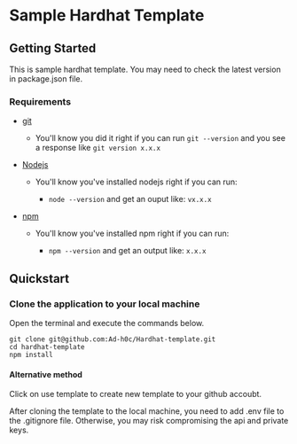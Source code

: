 # Sample Hardhat Template

## Getting Started

This is sample hardhat template. You may need to check the latest version in package.json file.

### Requirements

- [git](https://git-scm.com/book/en/v2/Getting-Started-Installing-Git)

  - You'll know you did it right if you can run `git --version` and you see a response like `git version x.x.x`

- [Nodejs](https://nodejs.org/en/)

  - You'll know you've installed nodejs right if you can run:

    - `node --version` and get an ouput like: `vx.x.x`

- [npm](https://docs.npmjs.com/downloading-and-installing-node-js-and-npm)

  - You'll know you've installed npm right if you can run:

    - `npm --version` and get an output like: `x.x.x`

## Quickstart

### Clone the application to your local machine

Open the terminal and execute the commands below.

```
git clone git@github.com:Ad-h0c/Hardhat-template.git
cd hardhat-template
npm install
```

#### Alternative method

Click on use template to create new template to your github accoubt.

After cloning the template to the local machine, you need to add .env file to the .gitignore file. Otherwise, you may risk compromising the api and private keys.
